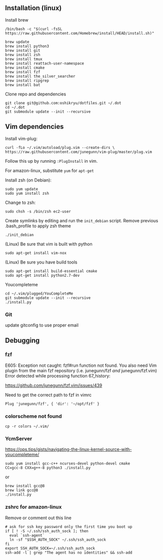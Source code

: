 ## Installation (linux)
Install brew
```
/bin/bash -c "$(curl -fsSL https://raw.githubusercontent.com/Homebrew/install/HEAD/install.sh)"
```

```
brew update
brew install python3
brew install git
brew install zsh
brew install tmux
brew install reattach-user-namespace
brew install cmake
brew install fzf
brew install the_silver_searcher
brew install ripgrep
brew install bat
```

Clone repo and dependencies
```
git clone git@github.com:oshikryu/dotfiles.git ~/.dot
cd ~/.dot
git submodule update --init --recursive
```

## Vim dependencies
Install vim-plug:

```
curl -fLo ~/.vim/autoload/plug.vim --create-dirs \
https://raw.githubusercontent.com/junegunn/vim-plug/master/plug.vim
```

Follow this up by running `:PlugInstall` in vim.


For amazon-linux, substitute `yum` for `apt-get`

Install zsh (on Debian):

```
sudo yum update
sudo yum install zsh
```

Change to zsh:

```
sudo chsh -s /bin/zsh ec2-user
```

Create symlinks by editing and run the `init_debian` script.
Remove previous .bash_profile to apply zsh theme
```
./init_debian
```


(Linux) Be sure that vim is built with python

```
sudo apt-get install vim-nox
```


(Linux) Be sure you have build tools

```
sudo apt-get install build-essential cmake
sudo apt-get install python2.7-dev
```

Youcompleteme
```
cd ~/.vim/plugged/YouCompleteMe
git submodule update --init --recursive
./install.py
```

### Git
update gitconfig to use proper email

## Debugging
### fzf
E605: Exception not caught: fzf#run function not found. You also need Vim plugin from the main fzf repository (i.e. junegunn/fzf *and* junegunn/fzf.vim)
Error detected while processing function <SNR>67_history:

https://github.com/junegunn/fzf.vim/issues/439

Need to get the correct path to fzf in vimrc
```
Plug 'junegunn/fzf', { 'dir': '~/opt/fzf' }
```

### colorscheme not found
```
cp -r colors ~/.vim/
```

### YcmServer

https://ops.tips/gists/navigating-the-linux-kernel-source-with-youcompleteme/
```
sudo yum install gcc-c++ ncurses-devel python-devel cmake
CC=gcc-8 CXX=g++-8 python3 ./install.py
```

  or 
```
brew install gcc@8
brew link gcc@8
./install.py
```

### zshrc for amazon-linux
Remove or comment out this line
```
# ask for ssh key password only the first time you boot up
if [ ! -S ~/.ssh/ssh_auth_sock ]; then
  eval `ssh-agent`
  ln -sf "$SSH_AUTH_SOCK" ~/.ssh/ssh_auth_sock
fi
export SSH_AUTH_SOCK=~/.ssh/ssh_auth_sock
ssh-add -l | grep "The agent has no identities" && ssh-add
```

